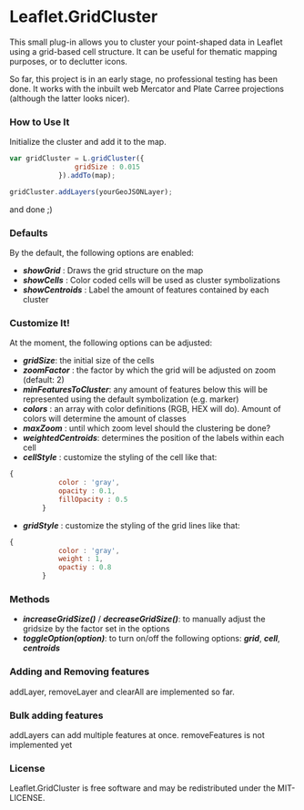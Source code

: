 Leaflet.GridCluster
===================

This small plug-in allows you to cluster your point-shaped data in Leaflet using a grid-based cell structure.
It can be useful for thematic mapping purposes, or to declutter icons.

So far, this project is in an early stage, no professional testing has been done. It works with the inbuilt web Mercator and Plate Carree projections (although the latter looks nicer).



### How to Use It


Initialize the cluster and add it to the map.

```javascript
var gridCluster = L.gridCluster({
                gridSize : 0.015
            }).addTo(map);

gridCluster.addLayers(yourGeoJSONLayer);
```

and done ;)

### Defaults

By the default, the following options are enabled:
* ***showGrid*** : Draws the grid structure on the map
* ***showCells*** : Color coded cells will be used as cluster symbolizations
* ***showCentroids*** : Label the amount of features contained by each cluster
 

### Customize It!
At the moment, the following options can be adjusted:

* ***gridSize***: the initial size of the cells
* ***zoomFactor*** : the factor by which the grid will be adjusted on zoom (default: 2)
* ***minFeaturesToCluster***: any amount of features below this will be represented using the default symbolization (e.g. marker)
* ***colors*** : an array with color definitions (RGB, HEX will do). Amount of colors will determine the amount of classes
* ***maxZoom*** : until which zoom level should the clustering be done?
* ***weightedCentroids***: determines the position of the labels within each cell
* ***cellStyle*** : customize the styling of the cell like that: 
```javascript 
{
            color : 'gray',
            opacity : 0.1,
            fillOpacity : 0.5
        }
```
* ***gridStyle*** : customize the styling of the grid lines like that:
```javascript
{
            color : 'gray',
            weight : 1,
            opactiy : 0.8
        }
```
### Methods

* ***increaseGridSize()*** / ***decreaseGridSize()***: to manually adjust the gridsize by the factor set in the options
* ***toggleOption(option)***: to turn on/off the following options: ***grid***, ***cell***, ***centroids***


### Adding and Removing features
addLayer, removeLayer and clearAll are implemented so far.

### Bulk adding features
addLayers can add multiple features at once. removeFeatures is not implemented yet


### License

Leaflet.GridCluster is free software and may be redistributed under the MIT-LICENSE.
